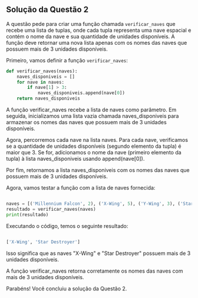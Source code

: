 ## Solução da Questão 2

A questão pede para criar uma função chamada `verificar_naves` que recebe uma lista de tuplas, onde cada tupla representa uma nave espacial e contém o nome da nave e sua quantidade de unidades disponíveis. A função deve retornar uma nova lista apenas com os nomes das naves que possuem mais de 3 unidades disponíveis.

Primeiro, vamos definir a função `verificar_naves`:

```python
def verificar_naves(naves):
    naves_disponiveis = []
    for nave in naves:
        if nave[1] > 3:
            naves_disponiveis.append(nave[0])
    return naves_disponiveis

```

A função verificar_naves recebe a lista de naves como parâmetro. Em seguida, inicializamos uma lista vazia chamada naves_disponiveis para armazenar os nomes das naves que possuem mais de 3 unidades disponíveis.

Agora, percorremos cada nave na lista naves. Para cada nave, verificamos se a quantidade de unidades disponíveis (segundo elemento da tupla) é maior que 3. Se for, adicionamos o nome da nave (primeiro elemento da tupla) à lista naves_disponiveis usando append(nave[0]).

Por fim, retornamos a lista naves_disponiveis com os nomes das naves que possuem mais de 3 unidades disponíveis.

Agora, vamos testar a função com a lista de naves fornecida:

```python

naves = [('Millennium Falcon', 2), ('X-Wing', 5), ('Y-Wing', 3), ('Star Destroyer', 6)]
resultado = verificar_naves(naves)
print(resultado)

```

Executando o código, temos o seguinte resultado:

```python

['X-Wing', 'Star Destroyer']

```

Isso significa que as naves "X-Wing" e "Star Destroyer" possuem mais de 3 unidades disponíveis.

A função verificar_naves retorna corretamente os nomes das naves com mais de 3 unidades disponíveis.

Parabéns! Você concluiu a solução da Questão 2.